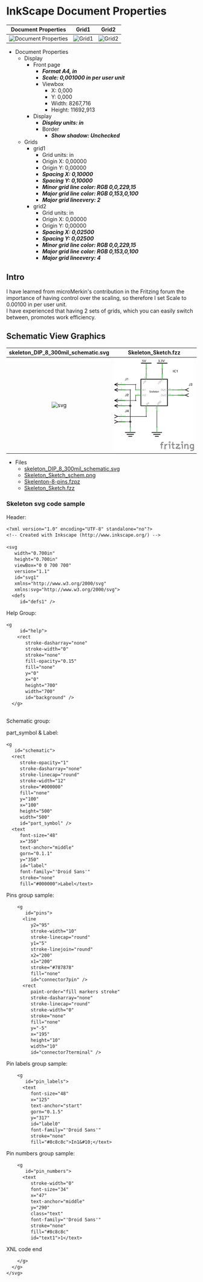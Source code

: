 # InkScape Document Properties

|Document Properties|Grid1|Grid2|
|:---:|:---:|:---:|
|![Document Properties](./images/Skærmbillede%20fra%202023-11-15%2012-47-48.png)|![Grid1](./images/Skærmbillede%20fra%202023-11-15%2012-57-41.png)|![Grid2](./images/Skærmbillede%20fra%202023-11-15%2013-12-27.png)|

* Document Properties
  * Display 
    * Front page
      * ***Format A4, in***
      * ***Scale: 0,001000 in per user unit***
      * Viewbox
        * X: 0,000
        * Y: 0,000
        * Width: 8267,716
        * Height: 11692,913
    * Display
      * ***Display units: in***
      * Border
        * ***Show shadow: Unchecked***
  * Grids
    * grid1
      * Grid units: in
      * Origin X: 0,00000
      * Origin Y: 0,00000
      * ***Spacing X: 0,10000***
      * ***Spacing Y: 0,10000***
      * ***Minor grid line color: RGB 0,0,229,15***
      * ***Major grid line color: RGB 0,153,0,100***
      * ***Major grid lineevery: 2***
    * grid2
      * Grid units: in
      * Origin X: 0,00000
      * Origin Y: 0,00000
      * ***Spacing X: 0,02500***
      * ***Spacing Y: 0,02500***
      * ***Minor grid line color: RGB 0,0,229,15***
      * ***Major grid line color: RGB 0,153,0,100***
      * ***Major grid lineevery: 4***

## Intro

I have learned from microMerkin's contribution in the Fritzing forum the importance of having control over the scaling, so therefore I set Scale to 0.00100 in per user unit.  
I have experienced that having 2 sets of grids, which you can easily switch between, promotes work efficiency.

## Schematic View Graphics

|skeleton_DIP_8_300mil_schematic.svg|Skeleton_Sketch.fzz|
|:---:|:---:|
|![svg](./images/Skærmbillede%20fra%202023-11-16%2015-09-23.png)|![](./Skeleton/Skeleton_Sketch_schem.png)

* Files
  * [skeleton_DIP_8_300mil_schematic.svg](./Skeleton/skeleton_DIP_8_300mil_schematic.svg)
  * [Skeleton_Sketch_schem.png](./Skeleton/Skeleton_Sketch_schem.png)
  * [Skelenton-8-pins.fzpz](./Skeleton/Skelenton-8-pins.fzpz)
  * [Skeleton_Sketch.fzz](./Skeleton/Skeleton_Sketch.fzz)

### Skeleton svg code sample

Header:

```code
<?xml version="1.0" encoding="UTF-8" standalone="no"?>
<!-- Created with Inkscape (http://www.inkscape.org/) -->

<svg
   width="0.700in"
   height="0.700in"
   viewBox="0 0 700 700"
   version="1.1"
   id="svg1"
   xmlns="http://www.w3.org/2000/svg"
   xmlns:svg="http://www.w3.org/2000/svg">
  <defs
     id="defs1" />
```

Help Group:

```code
<g
     id="help">
    <rect
       stroke-dasharray="none"
       stroke-width="0"
       stroke="none"
       fill-opacity="0.15"
       fill="none"
       y="0"
       x="0"
       height="700"
       width="700"
       id="background" />
  </g>
  
```

Schematic group:

part_symbol & Label:

```code
<g
   id="schematic">
  <rect
     stroke-opacity="1"
     stroke-dasharray="none"
     stroke-linecap="round"
     stroke-width="12"
     stroke="#000000"
     fill="none"
     y="100"
     x="100"
     height="500"
     width="500"
     id="part_symbol" />
  <text
     font-size="48"
     x="350"
     text-anchor="middle"
     gorn="0.1.1"
     y="350"
     id="label"
     font-family="'Droid Sans'"
     stroke="none"
     fill="#000000">Label</text>
```

Pins group sample:

```code
    <g
       id="pins">
      <line
         y2="95"
         stroke-width="10"
         stroke-linecap="round"
         y1="5"
         stroke-linejoin="round"
         x2="200"
         x1="200"
         stroke="#787878"
         fill="none"
         id="connector7pin" />
      <rect
         paint-order="fill markers stroke"
         stroke-dasharray="none"
         stroke-linecap="round"
         stroke-width="0"
         stroke="none"
         fill="none"
         y="-5"
         x="195"
         height="10"
         width="10"
         id="connector7terminal" />
```

Pin labels group sample:

```code
    <g
       id="pin_labels">
      <text
         font-size="48"
         x="125"
         text-anchor="start"
         gorn="0.1.5"
         y="317"
         id="label0"
         font-family="'Droid Sans'"
         stroke="none"
         fill="#8c8c8c">In1&#10;</text>
```

Pin numbers group sample:

```code
    <g
       id="pin_numbers">
      <text
         stroke-width="0"
         font-size="34"
         x="47"
         text-anchor="middle"
         y="290"
         class="text"
         font-family="'Droid Sans'"
         stroke="none"
         fill="#8c8c8c"
         id="text1">1</text>
```

XNL code end

```code
    </g>
  </g>
</svg>
```
